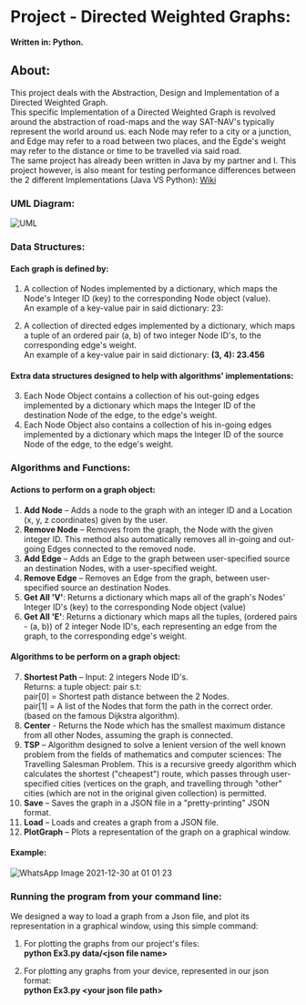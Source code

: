 ﻿# Project - Directed Weighted Graphs:
**Written in: Python.**
## About:
This project deals with the Abstraction, Design and Implementation of a Directed Weighted Graph.  
This specific Implementation of a Directed Weighted Graph is revolved around the abstraction of road-maps and the way SAT-NAV's typically represent the world around us. each Node may refer to a city or a junction, and Edge may refer to a road between two places, and the Egde's weight may refer to the distance or time to be travelled via said road.  
The same project has already been written in Java by my partner and I. This project however, is also meant for testing performance differences between the 2 different Implementations (Java VS Python): [Wiki](https://github.com/shlomoPearl/OOP-Ex3/wiki/ "Comparing our Java program's performance to our Python program's performance")

### UML Diagram:

![UML](https://user-images.githubusercontent.com/73857923/147769542-f42b5408-17b9-457c-bf92-5c0f3256f12d.png)

  
  
  
  
### Data Structures:
#### Each graph is defined by:
1.	A collection of Nodes implemented by a dictionary, which maps the Node's Integer ID (key) to the corresponding Node object (value).  
An example of a key-value pair in said dictionary: 23: <Node Object>

2.	A collection of directed edges implemented by a dictionary, which maps a tuple of an ordered pair (a, b) of two integer Node ID's, to the corresponding edge's weight.  
  An example of a key-value pair in said dictionary: **(3, 4): 23.456**  
  
#### Extra data structures designed to help with algorithms' implementations:  
  
3.	Each Node Object contains a collection of his out-going edges implemented by a dictionary which maps the Integer ID of the destination Node of the edge, to the edge's weight.
4.	Each Node Object also contains a collection of his in-going edges implemented by a dictionary which maps the Integer ID of the source Node of the edge, to the edge's weight.  
### Algorithms and Functions:
#### Actions to perform on a graph object:
1. **Add Node** –  Adds a node to the graph with an integer ID and a Location (x, y, z coordinates) given by the user.
2. **Remove Node** – Removes from the graph, the Node with the given integer ID. This method also automatically removes all in-going and out-going Edges connected to the removed node.
3. **Add Edge** – Adds an Edge to the graph between user-specified source an destination Nodes, with a user-specified weight.
4. **Remove Edge** – Removes an Edge from the graph, between user-specified source an destination Nodes.
5. **Get All 'V'**: Returns a dictionary which maps all of the graph's Nodes' Integer ID's (key) to the corresponding Node object (value)
6. **Get All 'E'**: Returns a dictionary which maps all the tuples, (ordered pairs - (a, b)) of 2 integer Node ID's, each representing an edge from the graph, to the corresponding edge's weight.
#### Algorithms to be perform on a graph object:
7. **Shortest Path** – Input: 2 integers Node ID's.  
Returns: a tuple object: pair s.t:  
pair[0] = Shortest path distance between the 2 Nodes.  
pair[1] = A list of the Nodes that form the path in the correct order.
(based on the famous Dijkstra algorithm).
8. **Center** - Returns the Node which has the smallest maximum distance from all other Nodes, assuming the graph is connected.
9. **TSP** – Algorithm designed to solve a lenient version of the well known problem from the fields of mathematics and computer sciences: The Travelling Salesman Problem. This is a recursive greedy algorithm which calculates the shortest ("cheapest") route, which passes through user-specified cities (vertices on the graph, and travelling through "other" cities (which are not in the original given collection) is permitted.
10. **Save** – Saves the graph in a JSON file in a "pretty-printing" JSON format.
11. **Load** – Loads and creates a graph from a JSON file.
12. **PlotGraph** – Plots a representation of the graph on a graphical window.  
  
  #### Example:  
  
  ![WhatsApp Image 2021-12-30 at 01 01 23](https://user-images.githubusercontent.com/73857923/147785358-eb00a191-7aa5-4e18-925c-7e7e0a0d4975.jpeg)
  
### Running the program from your command line:  
  
We designed a way to load a graph from a Json file, and plot its representation in a graphical window, using this simple command:  
  
1. For plotting the graphs from our project's files:  
  **python Ex3.py data/\<json file name\>**  
  
2. For plotting any graphs from your device, represented in our json format:  
  **python Ex3.py \<your json file path\>**
  
